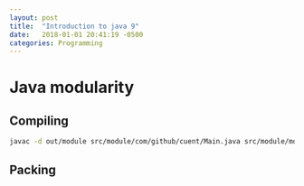 ```yaml
---
layout: post
title:  "Introduction to java 9"
date:   2018-01-01 20:41:19 -0500
categories: Programming
---
```


# Java modularity

## Compiling
```bash
javac -d out/module src/module/com/github/cuent/Main.java src/module/module-info.java
```

## Packing
